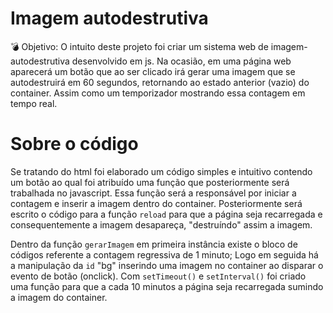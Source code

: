 # Imagem autodestrutiva
💣 Objetivo: O intuito deste projeto foi criar um sistema web de imagem-autodestrutiva desenvolvido em js. Na ocasião, em uma página web aparecerá um botão que ao ser clicado irá gerar uma imagem que se autodestruirá em 60 segundos, retornando ao estado anterior (vazio) do container. Assim como um temporizador mostrando essa contagem em tempo real.
<h1>Sobre o código</h1>
<p>Se tratando do html foi elaborado um código simples e intuitivo contendo um botão ao qual foi atribuído uma função que posteriormente será trabalhada no javascript. Essa função será a responsável por iniciar a contagem e inserir a imagem dentro do container. Posteriormente será escrito o código para a função <code>reload</code> para que a página seja recarregada e consequentemente a imagem desapareça, "destruíndo" assim a imagem.</p>
<p>Dentro da função <code>gerarImagem</code> em primeira instância existe o bloco de códigos referente a contagem regressiva de 1 minuto; Logo em seguida há a manipulação da <code>id</code> "bg" inserindo uma imagem no container ao disparar o evento de botão (onclick). Com <code>setTimeout()</code> e <code>setInterval()</code> foi criado uma função para que a cada 10 minutos a página seja recarregada sumindo a imagem do container.</p> 
